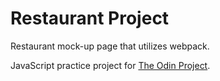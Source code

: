 # Restaurant Project

Restaurant mock-up page that utilizes webpack.

JavaScript practice project for [The Odin Project](https://www.theodinproject.com/).